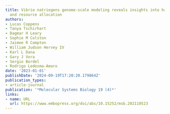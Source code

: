 ```yaml
---
title: Vibrio natriegens genome‐scale modeling reveals insights into halophilic adaptations
  and resource allocation
authors:
- Lucas Coppens
- Tanya Tschirhart
- Dagmar H Leary
- Sophie M Colston
- Jaimee R Compton
- William Judson Hervey IV
- Karl L Dana
- Gary J Vora
- Sergio Bordel
- Rodrigo Ledesma‐Amaro
date: '2023-01-01'
publishDate: '2024-09-19T17:20:20.179864Z'
publication_types:
- article-journal
publication: '*Molecular Systems Biology 19 (4)*'
links:
- name: URL
  url: https://www.embopress.org/doi/abs/10.15252/msb.202110523
---
```

